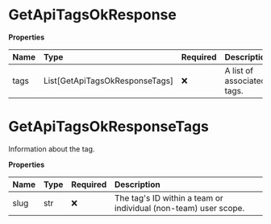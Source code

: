 # GetApiTagsOkResponse

**Properties**

| Name | Type                           | Required | Description                |
| :--- | :----------------------------- | :------- | :------------------------- |
| tags | List[GetApiTagsOkResponseTags] | ❌       | A list of associated tags. |

# GetApiTagsOkResponseTags

Information about the tag.

**Properties**

| Name | Type | Required | Description                                                     |
| :--- | :--- | :------- | :-------------------------------------------------------------- |
| slug | str  | ❌       | The tag's ID within a team or individual (non-team) user scope. |
